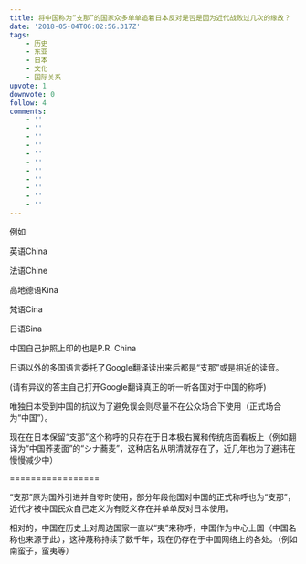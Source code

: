 ```yaml
---
title: 将中国称为“支那”的国家众多单单追着日本反对是否是因为近代战败过几次的缘故？
date: '2018-05-04T06:02:56.317Z'
tags:
    - 历史
    - 东亚
    - 日本
    - 文化
    - 国际关系
upvote: 1
downvote: 0
follow: 4
comments:
    - ''
    - ''
    - ''
    - ''
    - ''
    - ''
    - ''
    - ''
    - ''
    - ''
    - ''
---
```


例如

英语China

法语Chine

高地德语Kina

梵语Cina

日语Sina

中国自己护照上印的也是P.R. China  

日语以外的多国语言委托了Google翻译读出来后都是“支那”或是相近的读音。

(请有异议的答主自己打开Google翻译真正的听一听各国对于中国的称呼)  

唯独日本受到中国的抗议为了避免误会则尽量不在公众场合下使用（正式场合为“中国”）。

现在在日本保留“支那”这个称呼的只存在于日本极右翼和传统店面看板上（例如翻译为“中国荞麦面”的“シナ蕎麦”，这种店名从明清就存在了，近几年也为了避讳在慢慢减少中）

\=================

“支那”原为国外引进并自夸时使用，部分年段他国对中国的正式称呼也为“支那”，近代才被中国民众自己定义为有贬义存在并单单反对日本使用。

相对的，中国在历史上对周边国家一直以“夷”来称呼，中国作为中心上国（中国名称也来源于此），这种蔑称持续了数千年，现在仍存在于中国网络上的各处。（例如南蛮子，蛮夷等）
